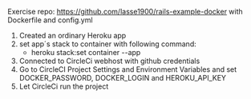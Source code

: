 Exercise repo: https://github.com/lasse1900/rails-example-docker with Dockerfile and config.yml

1) Created an ordinary Heroku app
2) set app´s stack to container with following command:
    -	heroku stack:set container --app <app-name>
3) Connected to CircleCi webhost with github credentials
4) Go to CircleCI Project Settings and Environment Variables and set DOCKER_PASSWORD, DOCKER_LOGIN and HEROKU_API_KEY
5) Let CircleCi run the project